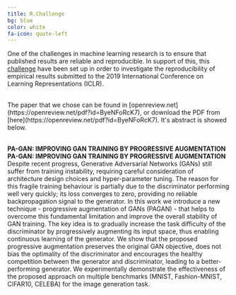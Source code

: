 ```yaml
---
title: R.Challenge
bg: blue
color: white
fa-icon: quote-left
---
```

<p style='text-align: justify;'>

One of the challenges in machine learning research is to ensure that published results are reliable and reproducible. In support of this, this [challenge](https://github.com/reproducibility-challenge/iclr_2019) have been set up in order to investigate the reproducibility of empirical results submitted to the 2019 International Conference on Learning Representations (ICLR).

<!-- The rapidly developing field of deep learning is concerned with questions surrounding how we can best learn meaningful and useful representations of data. ICLR takes a broad view of the field and includes topics such as feature learning, metric learning, compositional modeling, structured prediction, reinforcement learning, and issues regarding large-scale learning and non-convex optimization. -->
<br>
The paper that we chose can be found in [openreview.net](https://openreview.net/pdf?id=ByeNFoRcK7), or download the PDF from [here](https://openreview.net/pdf?id=ByeNFoRcK7). It's abstract is  showed below.
<br>
<br>

<strong> PA-GAN: IMPROVING GAN TRAINING BY PROGRESSIVE AUGMENTATION </strong>
**PA-GAN: IMPROVING GAN TRAINING BY PROGRESSIVE AUGMENTATION**
<br>
Despite recent progress, Generative Adversarial Networks (GANs) still suffer from training instability, requiring careful consideration of architecture design choices and hyper-parameter tuning. The reason for this fragile training behaviour is partially due to the discriminator performing well very quickly; its loss converges to zero, providing no reliable backpropagation signal to the generator. In this work we introduce a new technique - progressive augmentation of GANs (PAGAN) - that helps to overcome this fundamental limitation and improve the overall stability of GAN training. The key idea is to gradually increase the task difficulty of the discriminator by progressively augmenting its input space, thus enabling continuous learning of the generator. We show that the proposed progressive augmentation preserves the original GAN objective, does not bias the optimality of the discriminator and encourages the healthy competition between the generator and discriminator, leading to a better-performing generator. We experimentally demonstrate the effectiveness of the proposed approach on multiple benchmarks (MNIST, Fashion-MNIST, CIFAR10, CELEBA) for the image generation task.
</p>

<!-- If you find this work useful, please consider citing:

<i>
Daniel Fojo, Victor Campos, Xavier Giro-i-Nieto. "Comparing Fixed and Adaptive Computation Time for Recurrent Neural Networks", In International Conference on Learning Representations Workshop Track, 2018.
</i>

<pre>
@inproceedings{fojo2018repeat,
title={Comparing Fixed and Adaptive Computation Time for Recurrent Neural Networks},
author={Fojo, Daniel, and Campos, V{\'\i}ctor and Giro-i-Nieto, Xavier},
booktitle={International Conference on Learning Representations Workshop Track},
year={2018}
}
</pre> -->
